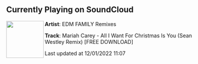 ## Currently Playing on SoundCloud

[<img align="left" width="100" src="https://i1.sndcdn.com/artworks-6DaDfSMyqkzPFKen-M7EFlA-t500x500.jpg">](https://soundcloud.com/edm-family-remixes/mariah-carey-all-i-want-for-christmas-is-you-sean-westley-remix-free-download)

**Artist**: EDM FAMILY Remixes 

**Track**: Mariah Carey - All I Want For Christmas Is You (Sean Westley Remix) [FREE DOWNLOAD]

Last updated at 12/01/2022 11:07
